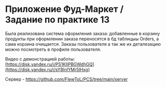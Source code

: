 # Приложение Фуд-Маркет / Задание по практике 13

Была реализована система оформления заказа: добавленные в корзину продукты при оформлении заказа переносятся в бд таблицыы Orders, а сама корзина очищается. 
Заказы пользователя а так же их деталезацию можно посмотреть в профиле пользователя.

Видео с демонстрацией работы:
[https://disk.yandex.ru/i/PS1KIlPBGWdhGQ](https://disk.yandex.ru/i/sY8lnIYMr5lHxg)

Сервер - https://github.com/FlewToL/PCS/tree/main/server
